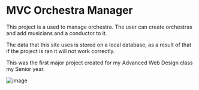 # MVC Orchestra Manager
 
This project is a used to manage orchestra. The user can create orchestras and add musicians and a conductor to it.

The data that this site uses is stored on a local database, as a result of that if the project is ran it will not work correctly.

This was the first major project created for my Advanced Web Design class my Senior year.







![image](https://user-images.githubusercontent.com/70722571/155866516-d6135fb7-e8c2-4156-a25a-d8441668193b.png)
